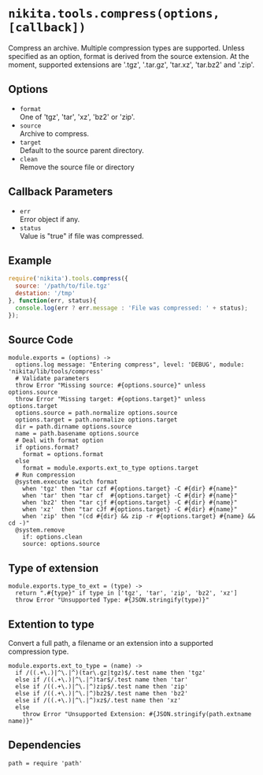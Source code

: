 
# `nikita.tools.compress(options, [callback])`

Compress an archive. Multiple compression types are supported. Unless
specified as an option, format is derived from the source extension. At the
moment, supported extensions are '.tgz', '.tar.gz', 'tar.xz', 'tar.bz2' and '.zip'.

## Options

* `format`   
  One of 'tgz', 'tar', 'xz', 'bz2' or 'zip'.   
* `source`   
  Archive to compress.   
* `target`   
  Default to the source parent directory.   
* `clean`   
  Remove the source file or directory

## Callback Parameters

* `err`   
  Error object if any.   
* `status`   
  Value is "true" if file was compressed.   

## Example

```javascript
require('nikita').tools.compress({
  source: '/path/to/file.tgz'
  destation: '/tmp'
}, function(err, status){
  console.log(err ? err.message : 'File was compressed: ' + status);
});
```

## Source Code

    module.exports = (options) ->
      options.log message: "Entering compress", level: 'DEBUG', module: 'nikita/lib/tools/compress'
      # Validate parameters
      throw Error "Missing source: #{options.source}" unless options.source
      throw Error "Missing target: #{options.target}" unless options.target
      options.source = path.normalize options.source
      options.target = path.normalize options.target
      dir = path.dirname options.source
      name = path.basename options.source
      # Deal with format option
      if options.format?
        format = options.format
      else
        format = module.exports.ext_to_type options.target
      # Run compression
      @system.execute switch format
        when 'tgz' then "tar czf #{options.target} -C #{dir} #{name}"
        when 'tar' then "tar cf  #{options.target} -C #{dir} #{name}"
        when 'bz2' then "tar cjf #{options.target} -C #{dir} #{name}"
        when 'xz'  then "tar cJf #{options.target} -C #{dir} #{name}"
        when 'zip' then "(cd #{dir} && zip -r #{options.target} #{name} && cd -)"
      @system.remove
        if: options.clean
        source: options.source

## Type of extension

    module.exports.type_to_ext = (type) ->
      return ".#{type}" if type in ['tgz', 'tar', 'zip', 'bz2', 'xz']
      throw Error "Unsupported Type: #{JSON.stringify(type)}"

## Extention to type

Convert a full path, a filename or an extension into a supported compression 
type.

    module.exports.ext_to_type = (name) ->
      if /((.+\.)|^\.|^)(tar\.gz|tgz)$/.test name then 'tgz'
      else if /((.+\.)|^\.|^)tar$/.test name then 'tar'
      else if /((.+\.)|^\.|^)zip$/.test name then 'zip'
      else if /((.+\.)|^\.|^)bz2$/.test name then 'bz2'
      else if /((.+\.)|^\.|^)xz$/.test name then 'xz'
      else
        throw Error "Unsupported Extension: #{JSON.stringify(path.extname name)}"

## Dependencies

    path = require 'path'
